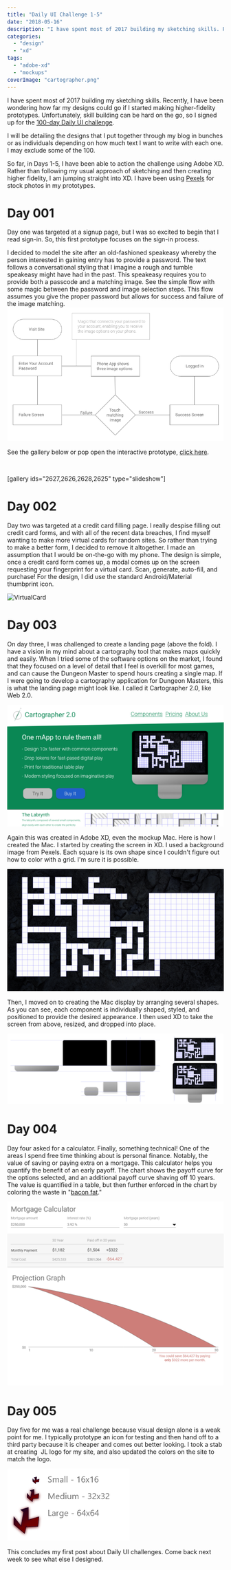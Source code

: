 ```yaml
---
title: "Daily UI Challenge 1-5"
date: "2018-05-16"
description: "I have spent most of 2017 building my sketching skills. Recently, I have been wondering how far my designs could go if I started making higher-fidelity prototypes. Unfortunately, skill building can be hard on the go, so I signed up for the [100-day Daily UI challenge](http://dailyui.co)."
categories: 
  - "design"
  - "xd"
tags: 
  - "adobe-xd"
  - "mockups"
coverImage: "cartographer.png"
---
```


I have spent most of 2017 building my sketching skills. Recently, I have been wondering how far my designs could go if I started making higher-fidelity prototypes. Unfortunately, skill building can be hard on the go, so I signed up for the [100-day Daily UI challenge](http://dailyui.co).

I will be detailing the designs that I put together through my blog in bunches or as individuals depending on how much text I want to write with each one. I may exclude some of the 100.

So far, in Days 1-5, I have been able to action the challenge using Adobe XD. Rather than following my usual approach of sketching and then creating higher fidelity, I am jumping straight into XD. I have been using [Pexels](https://www.pexels.com/) for stock photos in my prototypes. 

# Day 001

Day one was targeted at a signup page, but I was so excited to begin that I read sign-in. So, this first prototype focuses on the sign-in process.

I decided to model the site after an old-fashioned speakeasy whereby the person interested in gaining entry has to provide a password. The text follows a conversational styling that I imagine a rough and tumble speakeasy might have had in the past. This speakeasy requires you to provide both a passcode and a matching image. See the simple flow with some magic between the password and image selection steps. This flow assumes you give the proper password but allows for success and failure of the image matching.![Flow.png](./images/flow.png)

See the gallery below or pop open the interactive prototype, [click here](https://xd.adobe.com/view/63289d6b-34ee-402e-4bee-225119dc9e21-1519/).

 

\[gallery ids="2627,2626,2628,2625" type="slideshow"\]

# Day 002

Day two was targeted at a credit card filling page. I really despise filling out credit card forms, and with all of the recent data breaches, I find myself wanting to make more virtual cards for random sites. So rather than trying to make a better form, I decided to remove it altogether. I made an assumption that I would be on-the-go with my phone. The design is simple, once a credit card form comes up, a modal comes up on the screen requesting your fingerprint for a virtual card. Scan, generate, auto-fill, and purchase! For the design, I did use the standard Android/Material thumbprint icon.

![VirtualCard](https://joshualowrycom.files.wordpress.com/2018/05/virtualcard-e1526146281437.png?w=285)

# Day 003

On day three, I was challenged to create a landing page (above the fold). I have a vision in my mind about a cartography tool that makes maps quickly and easily. When I tried some of the software options on the market, I found that they focused on a level of detail that I feel is overkill for most games, and can cause the Dungeon Master to spend hours creating a single map. If I were going to develop a cartography application for Dungeon Masters, this is what the landing page might look like. I called it Cartographer 2.0, like Web 2.0.

![Cartographer.png](./images/cartographer.png)

Again this was created in Adobe XD, even the mockup Mac. Here is how I created the Mac. I started by creating the screen in XD. I used a background image from Pexels. Each square is its own shape since I couldn't figure out how to color with a grid. I'm sure it is possible.

![The Screen](./images/the-screen.png)

Then, I moved on to creating the Mac display by arranging several shapes. As you can see, each component is individually shaped, styled, and positioned to provide the desired appearance. I then used XD to take the screen from above, resized, and dropped into place.

![The Mac](./images/the-mac.png)

# Day 004

Day four asked for a calculator. Finally, something technical! One of the areas I spend free time thinking about is personal finance. Notably, the value of saving or paying extra on a mortgage. This calculator helps you quantify the benefit of an early payoff. The chart shows the payoff curve for the options selected, and an additional payoff curve shaving off 10 years. The value is quantified in a table, but then further enforced in the chart by coloring the waste in "[bacon fat](https://hexcolor.co/hex/cd7e79)."

![MortgageCalculator.png](./images/mortgagecalculator1.png)

# Day 005

Day five for me was a real challenge because visual design alone is a weak point for me. I typically prototype an icon for testing and then hand off to a third party because it is cheaper and comes out better looking. I took a stab at creating  JL logo for my site, and also updated the colors on the site to match the logo.

![Icons.png](./images/icons.png)

This concludes my first post about Daily UI challenges. Come back next week to see what else I designed.
